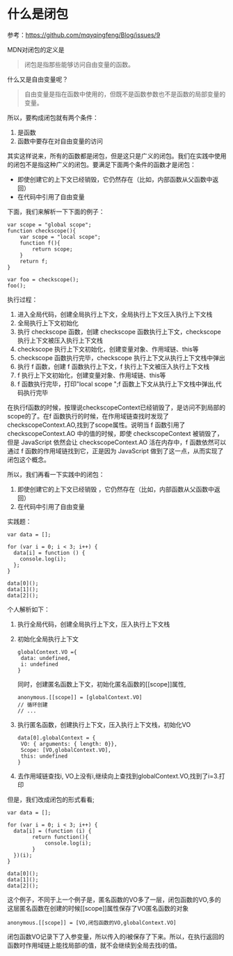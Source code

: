 #	 什么是闭包

参考：https://github.com/mqyqingfeng/Blog/issues/9

MDN对闭包的定义是

> 闭包是指那些能够访问自由变量的函数。

什么又是自由变量呢？

> 自由变量是指在函数中使用的，但既不是函数参数也不是函数的局部变量的变量。

所以，要构成闭包就有两个条件：

1. 是函数
2. 函数中要存在对自由变量的访问

其实这样说来，所有的函数都是闭包，但是这只是广义的闭包。我们在实践中使用的闭包不是指这种广义的闭包。要满足下面两个条件的函数才是闭包：

- 即使创建它的上下文已经销毁，它仍然存在（比如，内部函数从父函数中返回）
- 在代码中引用了自由变量

下面，我们来解析一下下面的例子：

```
var scope = "global scope";
function checkscope(){
    var scope = "local scope";
    function f(){
        return scope;
    }
    return f;
}

var foo = checkscope();
foo();
```

执行过程：

1. 进入全局代码，创建全局执行上下文，全局执行上下文压入执行上下文栈
2. 全局执行上下文初始化
3. 执行 checkscope 函数，创建 checkscope 函数执行上下文，checkscope 执行上下文被压入执行上下文栈
4. checkscope 执行上下文初始化，创建变量对象、作用域链、this等
5. checkscope 函数执行完毕，checkscope 执行上下文从执行上下文栈中弹出
6. 执行 f 函数，创建 f 函数执行上下文，f 执行上下文被压入执行上下文栈
7. f 执行上下文初始化，创建变量对象、作用域链、this等
8. f 函数执行完毕，打印"local scope ";f 函数上下文从执行上下文栈中弹出,代码执行完毕

在执行f函数的时候，按理说checkscopeContext已经销毁了，是访问不到局部的scope的了。在f 函数执行的时候，在作用域链查找时发现了checkscopeContext.AO,找到了scope属性。说明当 f 函数引用了 checkscopeContext.AO 中的值的时候，即使 checkscopeContext 被销毁了，但是 JavaScript 依然会让 checkscopeContext.AO 活在内存中，f 函数依然可以通过 f 函数的作用域链找到它，正是因为 JavaScript 做到了这一点，从而实现了闭包这个概念。

所以，我们再看一下实践中的闭包：

1. 即使创建它的上下文已经销毁 ，它仍然存在（比如，内部函数从父函数中返回）
2. 在代码中引用了自由变量

实践题：

```
var data = [];

for (var i = 0; i < 3; i++) {
  data[i] = function () {
    console.log(i);
  };
}

data[0]();
data[1]();
data[2]();
```

个人解析如下：

1. 执行全局代码，创建全局执行上下文，压入执行上下文栈

2. 初始化全局执行上下文

   ```
   globalContext.VO ={
   	data: undefined,
   	i: undefined
   }
   ```

   同时，创建匿名函数上下文，初始化匿名函数的[[scope]]属性,

   ```
   anonymous.[[scope]] = [globalContext.VO]
   // 循环创建
   // ...
   ```

3. 执行匿名函数，创建执行上下文，压入执行上下文栈，初始化VO

   ```
   data[0].globalContext = {
   	VO: { arguments: { length: 0}},
   	Scope: [VO,globalContext.VO],
   	this: undefined
   }
   ```

4. 去作用域链查找i, VO上没有i,继续向上查找到globalContext.VO,找到了i=3.打印

但是，我们改成闭包的形式看看;

```
var data = [];

for (var i = 0; i < 3; i++) {
  data[i] = (function (i) {
        return function(){
            console.log(i);
        }
  })(i);
}

data[0]();
data[1]();
data[2]();
```

这个例子，不同于上一个例子是，匿名函数的VO多了一层，闭包函数的VO,多的这层匿名函数在创建的时候[[scope]]属性保存了VO匿名函数的对象

```
anonymous.[[scope]] = [VO,闭包函数的VO,globalContext.VO]

```

闭包函数VO记录下了入参变量，所以传入的i被保存了下来。所以，在执行返回的函数时作用域链上能找局部i的值，就不会继续到全局去找i的值。